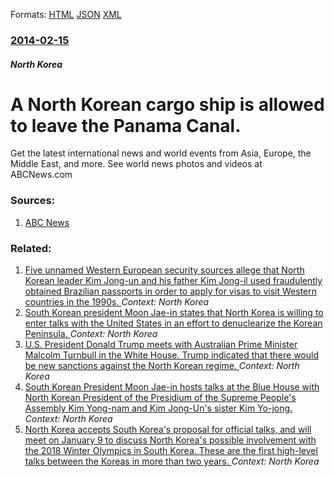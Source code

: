 
Formats: [HTML](/news/2014/02/15/a-north-korean-cargo-ship-is-allowed-to-leave-the-panama-canal.html)  [JSON](/news/2014/02/15/a-north-korean-cargo-ship-is-allowed-to-leave-the-panama-canal.json)  [XML](/news/2014/02/15/a-north-korean-cargo-ship-is-allowed-to-leave-the-panama-canal.xml)  

### [2014-02-15](/news/2014/02/15/index.md)

##### North Korea
# A North Korean cargo ship is allowed to leave the Panama Canal. 

Get the latest international news and world events from Asia, Europe, the Middle East, and more. See world news photos and videos at ABCNews.com


### Sources:

1. [ABC News](http://abcnews.go.com/International/wireStory/detained-north-korean-ship-leaves-panama-22532938)

### Related:

1. [Five unnamed Western European security sources allege that North Korean leader Kim Jong-un and his father Kim Jong-il used fraudulently obtained Brazilian passports in order to apply for visas to visit Western countries in the 1990s. ](/news/2018/02/27/five-unnamed-western-european-security-sources-allege-that-north-korean-leader-kim-jong-un-and-his-father-kim-jong-il-used-fraudulently-obta.md) _Context: North Korea_
2. [South Korean president Moon Jae-in states that North Korea is willing to enter talks with the United States in an effort to denuclearize the Korean Peninsula. ](/news/2018/02/25/south-korean-president-moon-jae-in-states-that-north-korea-is-willing-to-enter-talks-with-the-united-states-in-an-effort-to-denuclearize-the.md) _Context: North Korea_
3. [U.S. President Donald Trump meets with Australian Prime Minister Malcolm Turnbull in the White House. Trump indicated that there would be new sanctions against the North Korean regime. ](/news/2018/02/23/u-s-president-donald-trump-meets-with-australian-prime-minister-malcolm-turnbull-in-the-white-house-trump-indicated-that-there-would-be-ne.md) _Context: North Korea_
4. [South Korean President Moon Jae-in hosts talks at the Blue House with North Korean President of the Presidium of the Supreme People's Assembly Kim Yong-nam and Kim Jong-Un's sister Kim Yo-jong. ](/news/2018/02/10/south-korean-president-moon-jae-in-hosts-talks-at-the-blue-house-with-north-korean-president-of-the-presidium-of-the-supreme-people-s-assemb.md) _Context: North Korea_
5. [North Korea accepts South Korea's proposal for official talks, and will meet on January 9 to discuss North Korea's possible involvement with the 2018 Winter Olympics in South Korea. These are the first high-level talks between the Koreas in more than two years. ](/news/2018/01/4/north-korea-accepts-south-korea-s-proposal-for-official-talks-and-will-meet-on-january-9-to-discuss-north-korea-s-possible-involvement-with.md) _Context: North Korea_
